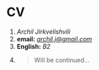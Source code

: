 # CV

1. *Archil Jirkvelishvili*
2. **email:** *archil.j@gmail.com*
3. **English:** *B2*
4. > Will be continued...